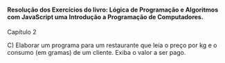 #### Resolução dos Exercícios do livro: Lógica de Programação e Algoritmos com JavaScript uma Introdução a Programação de Computadores.

Capítulo 2

C) Elaborar um programa para um restaurante que leia o preço por kg e o consumo (em gramas) de um cliente. Exiba o valor a ser pago.
